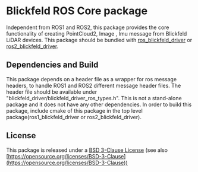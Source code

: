 # Blickfeld ROS Core package

Independent from ROS1 and ROS2, this package provides the core functionality of creating PointCloud2, Image , Imu message from Blickfeld LiDAR devices. This package should be bundled with [ros_blickfeld_driver](https://gitlab.muc.blickfeld.com/enduser-software/ros_blickfeld_driver/) or [ros2_blickfeld_driver](https://gitlab.muc.blickfeld.com/enduser-software/ros2_blickfeld_driver/).

## Dependencies and Build

This package depends on a header file as a wrapper for ros message headers, to handle ROS1 and ROS2 different message header files. The header file should be available under "blickfeld_driver/blickfeld_driver_ros_types.h". This is not a stand-alone package and it does not have any other dependencies. In order to build this package, include cmake of this package in the top level package(ros1_blickfeld_driver or ros2_blickfeld_driver).

## License

This package is released under a [BSD 3-Clause License](LICENSE) (see also [https://opensource.org/licenses/BSD-3-Clause](https://opensource.org/licenses/BSD-3-Clause))
